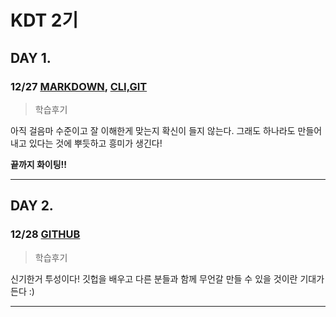 # KDT 2기 
 ## DAY 1.
### 12/27 [MARKDOWN](markdown/markdown.md),   [CLI,GIT](study/DEC27.md)

>학습후기

아직 걸음마 수준이고 잘 이해한게 맞는지 확신이 들지 않는다.
그래도 하나라도 만들어 내고 있다는 것에 뿌듯하고 흥미가 생긴다!

**끝까지 화이팅!!**

---
       
## DAY 2.
### 12/28 [GITHUB](study/DEC28.md)
>학습후기

신기한거 투성이다! 깃헙을 배우고 다른 분들과 함께 무언갈 만들 수 있을 것이란 기대가 든다 :)

---


